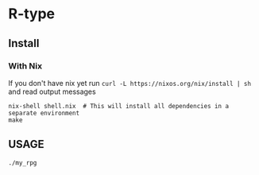 # R-type

## Install

### With Nix
If you don't have nix yet run `curl -L https://nixos.org/nix/install | sh` and read output messages
```shell script
nix-shell shell.nix  # This will install all dependencies in a separate environment
make
```

## USAGE
`./my_rpg`
